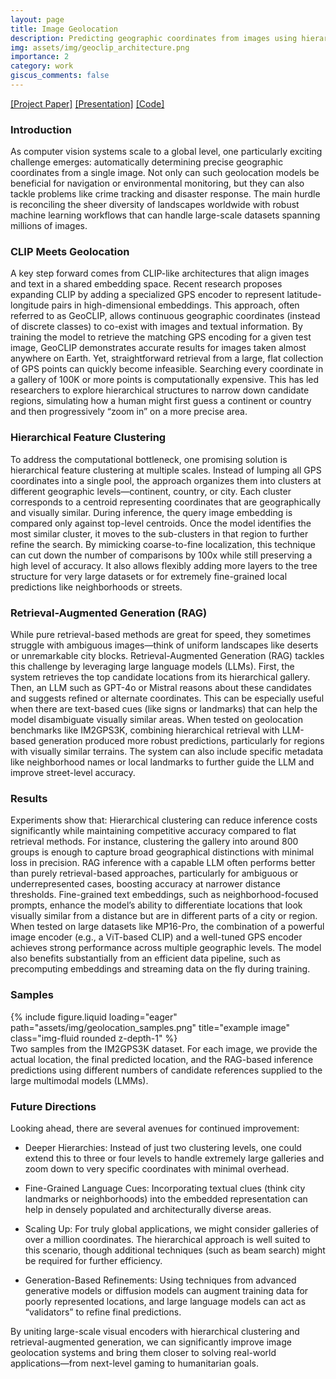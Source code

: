 ```yaml
---
layout: page
title: Image Geolocation
description: Predicting geographic coordinates from images using hierarchical clustering and retrieval augmented generation.
img: assets/img/geoclip_architecture.png
importance: 2
category: work
giscus_comments: false
---
```


[[Project Paper]]("assets/pdf/CV_project_image_geolocation_final.pdf") [[Presentation]]("assets/pdf/Image-Geolocation.pdf") [[Code]](https://github.com/satyachillale/g3-gg)

### Introduction


As computer vision systems scale to a global level, one particularly exciting challenge emerges: automatically determining precise geographic coordinates from a single image. Not only can such geolocation models be beneficial for navigation or environmental monitoring, but they can also tackle problems like crime tracking and disaster response. The main hurdle is reconciling the sheer diversity of landscapes worldwide with robust machine learning workflows that can handle large-scale datasets spanning millions of images.

### CLIP Meets Geolocation


A key step forward comes from CLIP-like architectures that align images and text in a shared embedding space. Recent research proposes expanding CLIP by adding a specialized GPS encoder to represent latitude-longitude pairs in high-dimensional embeddings. This approach, often referred to as GeoCLIP, allows continuous geographic coordinates (instead of discrete classes) to co-exist with images and textual information. By training the model to retrieve the matching GPS encoding for a given test image, GeoCLIP demonstrates accurate results for images taken almost anywhere on Earth.
Yet, straightforward retrieval from a large, flat collection of GPS points can quickly become infeasible. Searching every coordinate in a gallery of 100K or more points is computationally expensive. This has led researchers to explore hierarchical structures to narrow down candidate regions, simulating how a human might first guess a continent or country and then progressively “zoom in” on a more precise area.

### Hierarchical Feature Clustering


To address the computational bottleneck, one promising solution is hierarchical feature clustering at multiple scales. Instead of lumping all GPS coordinates into a single pool, the approach organizes them into clusters at different geographic levels—continent, country, or city. Each cluster corresponds to a centroid representing coordinates that are geographically and visually similar. During inference, the query image embedding is compared only against top-level centroids. Once the model identifies the most similar cluster, it moves to the sub-clusters in that region to further refine the search.
By mimicking coarse-to-fine localization, this technique can cut down the number of comparisons by 100x while still preserving a high level of accuracy. It also allows flexibly adding more layers to the tree structure for very large datasets or for extremely fine-grained local predictions like neighborhoods or streets.

### Retrieval-Augmented Generation (RAG)


While pure retrieval-based methods are great for speed, they sometimes struggle with ambiguous images—think of uniform landscapes like deserts or unremarkable city blocks. Retrieval-Augmented Generation (RAG) tackles this challenge by leveraging large language models (LLMs). First, the system retrieves the top candidate locations from its hierarchical gallery. Then, an LLM such as GPT-4o or Mistral reasons about these candidates and suggests refined or alternate coordinates. This can be especially useful when there are text-based cues (like signs or landmarks) that can help the model disambiguate visually similar areas.
When tested on geolocation benchmarks like IM2GPS3K, combining hierarchical retrieval with LLM-based generation produced more robust predictions, particularly for regions with visually similar terrains. The system can also include specific metadata like neighborhood names or local landmarks to further guide the LLM and improve street-level accuracy.

### Results


Experiments show that:
Hierarchical clustering can reduce inference costs significantly while maintaining competitive accuracy compared to flat retrieval methods. 
For instance, clustering the gallery into around 800 groups is enough to capture broad geographical distinctions with minimal loss in precision.
RAG inference with a capable LLM often performs better than purely retrieval-based approaches, particularly for ambiguous or underrepresented cases, boosting accuracy at narrower distance thresholds.
Fine-grained text embeddings, such as neighborhood-focused prompts, enhance the model’s ability to differentiate locations that look visually similar from a distance but are in different parts of a city or region.
When tested on large datasets like MP16-Pro, the combination of a powerful image encoder (e.g., a ViT-based CLIP) and a well-tuned GPS encoder achieves strong performance across multiple geographic levels. The model also benefits substantially from an efficient data pipeline, such as precomputing embeddings and streaming data on the fly during training.

### Samples

<div class="row">
    <div class="col-sm mt-3 mt-md-0">
        {% include figure.liquid loading="eager" path="assets/img/geolocation_samples.png" title="example image" class="img-fluid rounded z-depth-1" %}
    </div>
</div>

<div class="caption">
    Two samples from the IM2GPS3K dataset. For each image, we provide the actual location, the final
predicted location, and the RAG-based inference predictions using different numbers of candidate references supplied to the large multimodal models (LMMs).

</div>

### Future Directions


Looking ahead, there are several avenues for continued improvement:
- Deeper Hierarchies: Instead of just two clustering levels, one could extend this to three or four levels to handle extremely large galleries and zoom down to very specific coordinates with minimal overhead.

- Fine-Grained Language Cues: Incorporating textual clues (think city landmarks or neighborhoods) into the embedded representation can help in densely populated and architecturally diverse areas.

- Scaling Up: For truly global applications, we might consider galleries of over a million coordinates. The hierarchical approach is well suited to this scenario, though additional techniques (such as beam search) might be required for further efficiency.

- Generation-Based Refinements: Using techniques from advanced generative models or diffusion models can augment training data for poorly represented locations, and large language models can act as “validators” to refine final predictions.

By uniting large-scale visual encoders with hierarchical clustering and retrieval-augmented generation, we can significantly improve image geolocation systems and bring them closer to solving real-world applications—from next-level gaming to humanitarian goals.